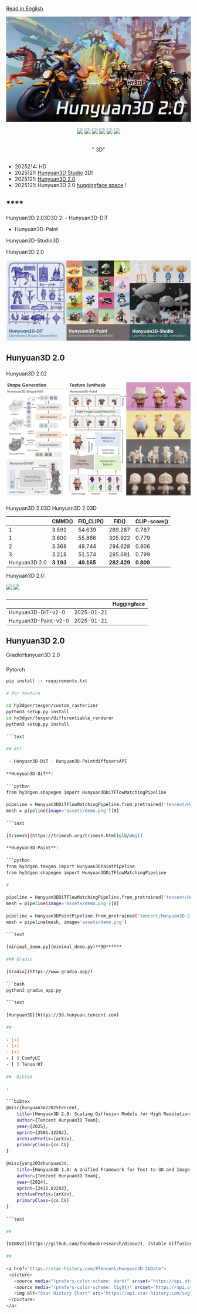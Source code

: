 [Read in English](README.md)
[](README_zh_cn.md)

<p align="center">
  <img src="./assets/images/teaser.jpg">

</p>

<div align="center">
  <a href=https://3d.hunyuan.tencent.com target="_blank"><img src=https://img.shields.io/badge/Official%20Site-black.svg?logo=homepage height=22px></a>
  <a href=https://huggingface.co/spaces/tencent/Hunyuan3D-2  target="_blank"><img src=https://img.shields.io/badge/%F0%9F%A4%97%20Demo-276cb4.svg height=22px></a>
  <a href=https://huggingface.co/tencent/Hunyuan3D-2 target="_blank"><img src=https://img.shields.io/badge/%F0%9F%A4%97%20Models-d96902.svg height=22px></a>
  <a href=https://3d-models.hunyuan.tencent.com/ target="_blank"><img src= https://img.shields.io/badge/Page-bb8a2e.svg?logo=github height=22px></a>
  <a href=https://discord.gg/dNBrdrGGMa target="_blank"><img src= https://img.shields.io/badge/Discord-white.svg?logo=discord height=22px></a>
  <a href=https://github.com/Tencent/Hunyuan3D-2/blob/main/assets/report/Tencent_Hunyuan3D_2_0.pdf target="_blank"><img src=https://img.shields.io/badge/Report-b5212f.svg?logo=arxiv height=22px></a>
</div>

[//]: # (  <a href=# target="_blank"><img src=https://img.shields.io/badge/Report-b5212f.svg?logo=arxiv height=22px></a>)

[//]: # (  <a href=# target="_blank"><img src= https://img.shields.io/badge/Colab-8f2628.svg?logo=googlecolab height=22px></a>)

[//]: # (  <a href="#"><img alt="PyPI - Downloads" src="https://img.shields.io/pypi/v/mulankit?logo=pypi"  height=22px></a>)

<br>
<p align="center">
" 3D"
</p>

##

- 2025214:  HD  [](minimal_demo.py)
- 2025121:   [Hunyuan3D Studio](https://3d.hunyuan.tencent.com) 3D!
- 2025121:  [Hunyuan3D 2.0](https://huggingface.co/tencent/Hunyuan3D-2)
- 2025121:  Hunyuan3D 2.0 [huggingface space](https://huggingface.co/spaces/tencent/Hunyuan3D-2)  [](https://3d.hunyuan.tencent.com) !

## ****

Hunyuan3D 2.03D3D
2: - Hunyuan3D-DiT

 - Hunyuan3D-Paint

Hunyuan3D-Studio3D

Hunyuan3D 2.0

<p align="center">
  <img src="assets/images/system.jpg">
</p>

##  Hunyuan3D 2.0

###

Hunyuan3D 2.02

<p align="left">
  <img src="assets/images/arch.jpg">
</p>

###

Hunyuan3D 2.03D
Hunyuan3D 2.03D

|                    | CMMD()   | FID_CLIP() | FID()      | CLIP-score() |
|-------------------------|-----------|-------------|-------------|---------------|
| 1  | 3.591     | 54.639      | 289.287     | 0.787         |
| 1 | 3.600     | 55.866      | 305.922     | 0.779         |
| 2 | 3.368     | 49.744      | 294.628     | 0.806         |
| 3 | 3.218     | 51.574      | 295.691     | 0.799         |
| Hunyuan3D 2.0           | **3.193** | **49.165**  | **282.429** | **0.809**     |

Hunyuan3D 2.0:
<p align="left">
  <img src="assets/images/e2e-1.gif"  height=250>
  <img src="assets/images/e2e-2.gif"  height=250>
</p>

###

|                 |        | Huggingface                                            |
|----------------------|------------|--------------------------------------------------------|
| Hunyuan3D-DiT-v2-0   | 2025-01-21 | [](https://huggingface.co/tencent/Hunyuan3D-2) |
| Hunyuan3D-Paint-v2-0 | 2025-01-21 | [](https://huggingface.co/tencent/Hunyuan3D-2) |

##  Hunyuan3D 2.0

GradioHunyuan3D 2.0

###

Pytorch

```bash
pip install -r requirements.txt

# for texture

cd hy3dgen/texgen/custom_rasterizer
python3 setup.py install
cd hy3dgen/texgen/differentiable_renderer
python3 setup.py install

```text

## API

 - Hunyuan3D-DiT - Hunyuan3D-PaintdiffusersAPI

**Hunyuan3D-DiT**:

```python
from hy3dgen.shapegen import Hunyuan3DDiTFlowMatchingPipeline

pipeline = Hunyuan3DDiTFlowMatchingPipeline.from_pretrained('tencent/Hunyuan3D-2')
mesh = pipeline(image='assets/demo.png')[0]

```text

[trimesh](https://trimesh.org/trimesh.html)glb/obj()

**Hunyuan3D-Paint**:

```python
from hy3dgen.texgen import Hunyuan3DPaintPipeline
from hy3dgen.shapegen import Hunyuan3DDiTFlowMatchingPipeline

#

pipeline = Hunyuan3DDiTFlowMatchingPipeline.from_pretrained('tencent/Hunyuan3D-2')
mesh = pipeline(image='assets/demo.png')[0]

pipeline = Hunyuan3DPaintPipeline.from_pretrained('tencent/Hunyuan3D-2')
mesh = pipeline(mesh, image='assets/demo.png')

```text

[minimal_demo.py](minimal_demo.py)**3D******

### Gradio

[Gradio](https://www.gradio.app/):

```bash
python3 gradio_app.py

```text

[Hunyuan3D](https://3d.hunyuan.tencent.com)

##

- [x]
- [x]
- [x]
- [ ] ComfyUI
- [ ] TensorRT

##  BibTeX

:

```bibtex
@misc{hunyuan3d22025tencent,
    title={Hunyuan3D 2.0: Scaling Diffusion Models for High Resolution Textured 3D Assets Generation},
    author={Tencent Hunyuan3D Team},
    year={2025},
    eprint={2501.12202},
    archivePrefix={arXiv},
    primaryClass={cs.CV}
}

@misc{yang2024hunyuan3d,
    title={Hunyuan3D 1.0: A Unified Framework for Text-to-3D and Image-to-3D Generation},
    author={Tencent Hunyuan3D Team},
    year={2024},
    eprint={2411.02293},
    archivePrefix={arXiv},
    primaryClass={cs.CV}
}

```text

##

[DINOv2](https://github.com/facebookresearch/dinov2), [Stable Diffusion](https://github.com/Stability-AI/stablediffusion), [FLUX](https://github.com/black-forest-labs/flux), [diffusers](https://github.com/huggingface/diffusers), [HuggingFace](https://huggingface.co), [CraftsMan3D](https://github.com/wyysf-98/CraftsMan3D), and [Michelangelo](https://github.com/NeuralCarver/Michelangelo/tree/main)

##

<a href="https://star-history.com/#Tencent/Hunyuan3D-2&Date">
 <picture>
   <source media="(prefers-color-scheme: dark)" srcset="https://api.star-history.com/svg?repos=Tencent/Hunyuan3D-2&type=Date&theme=dark" />
   <source media="(prefers-color-scheme: light)" srcset="https://api.star-history.com/svg?repos=Tencent/Hunyuan3D-2&type=Date" />
   <img alt="Star History Chart" src="https://api.star-history.com/svg?repos=Tencent/Hunyuan3D-2&type=Date" />
 </picture>
</a>
